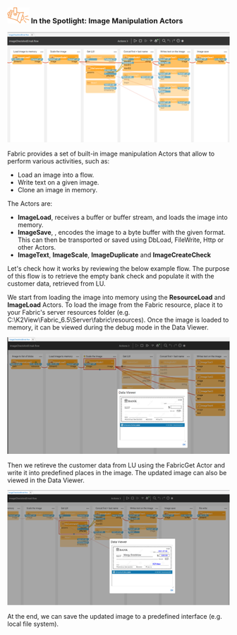 ### <img src="images/spotlight.png" style="zoom:80%;" /> In the Spotlight: Image Manipulation Actors

![](images/image_manip_1.PNG)

Fabric provides a set of built-in image manipulation Actors that allow to perform various activities, such as:

- Load an image into a flow.
- Write text on a given image.
- Clone an image in memory.

The Actors are:

* **ImageLoad**, receives a buffer or buffer stream, and loads the image into memory.
* **ImageSave**, , encodes the image to a byte buffer with the given format. This can then be transported or saved using DbLoad, FileWrite, Http or other Actors.
* **ImageText**, **ImageScale**, **ImageDuplicate** and **ImageCreateCheck**

Let's check how it works by reviewing the below example flow. The purpose of this flow is to retrieve the empty bank check and populate it with the customer data, retrieved from LU.

We start from loading the image into memory using the **ResourceLoad** and **ImageLoad** Actors. To load the image from the Fabric resource, place it to your Fabric's server resources folder (e.g. C:\K2View\Fabric_6.5\Server\fabric\resources). Once the image is loaded to memory, it can be viewed during the debug mode in the Data Viewer.

![](images/image_manip_2.PNG)

Then we retireve the customer data from LU using the FabricGet Actor and write it into predefined places in the image. The updated image can also be viewed in the Data Viewer.

![](images/image_manip_3.PNG)

At the end, we can save the updated image to a predefined interface (e.g. local file system).

